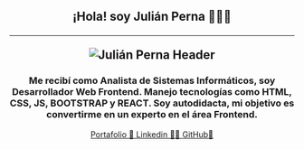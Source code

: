 
<div  align="center">
  <h2 >¡Hola! soy  Julián Perna 👋👨‍💻
  <hr>
  <img src="images/juliánperna.png" alt=" Julián Perna Header">
  <br>
<h3>Me recibí como Analista de Sistemas Informáticos, soy Desarrollador Web Frontend.  Manejo tecnologías como HTML, CSS, JS, BOOTSTRAP y  REACT. Soy autodidacta, mi objetivo es convertirme en un experto en el área Frontend. </h3>
<a href ="https://julianperna.netlify.app">Portafolio 💼 </a>
<a href ="https://www.linkedin.com/in/juli%C3%A1n-perna-5b7508136/">Linkedin 👨‍💻 </a>
<a href ="https://github.com/julianperna">GitHub🚀 </a>

</div>
